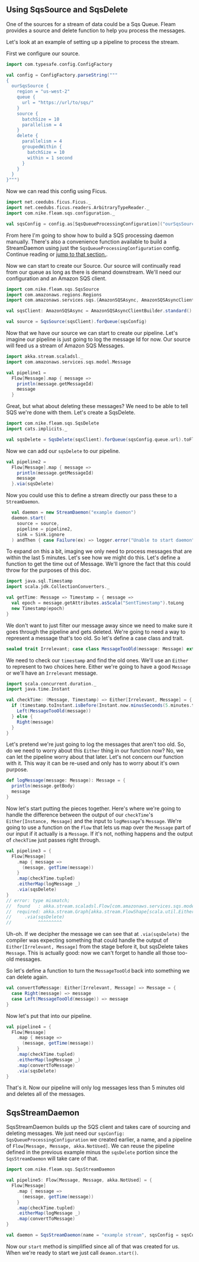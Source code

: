 ## Using SqsSource and SqsDelete

One of the sources for a stream of data could be a Sqs Queue. Fleam provides a source and delete function to help you
process the messages.

Let's look at an example of setting up a pipeline to process the stream.

First we configure our source.
```scala
import com.typesafe.config.ConfigFactory

val config = ConfigFactory.parseString("""
{
  ourSqsSource {
    region = "us-west-2"
    queue {
      url = "https://url/to/sqs/"
    }
    source {
      batchSize = 10
      parallelism = 4
    }
    delete {
      parallelism = 4
      groupedWithin {
        batchSize = 10
        within = 1 second
      }
    }
  }
}""")
```

Now we can read this config using Ficus.
```scala
import net.ceedubs.ficus.Ficus._
import net.ceedubs.ficus.readers.ArbitraryTypeReader._
import com.nike.fleam.sqs.configuration._

val sqsConfig = config.as[SqsQueueProcessingConfiguration]("ourSqsSource")
```

From here I'm going to show how to build a SQS processing daemon manually. There's also a convenience function available
to build a StreamDaemon using just the `SqsQueueProcessingConfiguration` config. Continue reading or [jump to that
section.](#SqsStreamDaemon).

Now we can start to create our Source. Our source will continually read from our queue as long as there is demand
downstream.
 We'll need our configuration and an Amazon SQS client.
```scala
import com.nike.fleam.sqs.SqsSource
import com.amazonaws.regions.Regions
import com.amazonaws.services.sqs.{AmazonSQSAsync, AmazonSQSAsyncClientBuilder}

val sqsClient: AmazonSQSAsync = AmazonSQSAsyncClientBuilder.standard().withRegion(Regions.fromName(sqsConfig.region)).build()

val source = SqsSource(sqsClient).forQueue(sqsConfig)
```

Now that we have our source we can start to create our pipeline. Let's imagine our pipeline is just going to log the
message Id for now. Our source will feed us a stream of Amazon SQS Messages.
```scala
import akka.stream.scaladsl._
import com.amazonaws.services.sqs.model.Message

val pipeline1 =
  Flow[Message].map { message =>
    println(message.getMessageId)
    message
  }
```

Great, but what about deleting these messages? We need to be able to tell SQS we're done with them. Let's create a
SqsDelete.
```scala
import com.nike.fleam.sqs.SqsDelete
import cats.implicits._

val sqsDelete = SqsDelete(sqsClient).forQueue(sqsConfig.queue.url).toFlow[Message](sqsConfig.delete)
```

Now we can add our `sqsDelete` to our pipeline.
```scala
val pipeline2 =
  Flow[Message].map { message =>
    println(message.getMessageId)
    message
  }.via(sqsDelete)
```

Now you could use this to define a stream directly our pass these to a `StreamDaemon`.

```scala
  val daemon = new StreamDaemon("example daemon")
  daemon.start(
    source = source,
    pipeline = pipeline2,
    sink = Sink.ignore
  ) andThen { case Failure(ex) => logger.error("Unable to start daemon", ex) }
```

To expand on this a bit, imaging we only need to process messages that are within the last 5 minutes. Let's see how we
might do this. Let's define a function to get the time out of Message. We'll ignore the fact that this could throw for
the purposes of this doc.
```scala
import java.sql.Timestamp
import scala.jdk.CollectionConverters._

val getTime: Message => Timestamp = { message =>
  val epoch = message.getAttributes.asScala("SentTimestamp").toLong
  new Timestamp(epoch)
}
```

We don't want to just filter our message away since we need to make sure it goes through the pipeline and gets deleted.
We're going to need a way to represent a message that's too old. So let's define a case class and trait.
```scala
sealed trait Irrelevant; case class MessageTooOld(message: Message) extends Irrelevant
```

We need to check our `timestamp` and find the old ones. We'll use an `Either` to represent to two choices here. Either
we're going to have a good `Message` or we'll have an `Irrelevant` message.
```scala
import scala.concurrent.duration._
import java.time.Instant

val checkTime: (Message, Timestamp) => Either[Irrelevant, Message] = { (message, timestamp) =>
  if (timestamp.toInstant.isBefore(Instant.now.minusSeconds(5.minutes.toSeconds))) {
    Left(MessageTooOld(message))
  } else {
    Right(message)
  }
}
```

Let's pretend we're just going to log the messages that aren't too old. So, do we need to worry about this `Either`
thing in our function now? No, we can let the pipeline worry about that later. Let's not concern our function with it.
This way it can be re-used and only has to worry about it's own purpose.
```scala
def logMessage(message: Message): Message = {
  println(message.getBody)
  message
}
```

Now let's start putting the pieces together. Here's where we're going to handle the difference between the output of our
`checkTime`'s `Either[Instance, Message]` and the input to `logMessage`'s `Message`. We're going to use a function on
the `Flow` that lets us map over the `Message` part of our input if it actually is a `Message`. If it's not, nothing
happens and the output of `checkTime` just passes right through.
```scala
val pipeline3 = {
  Flow[Message]
    .map { message =>
      (message, getTime(message))
    }
    .map(checkTime.tupled)
    .eitherMap(logMessage _)
    .via(sqsDelete)
}
// error: type mismatch;
//  found   : akka.stream.scaladsl.Flow[com.amazonaws.services.sqs.model.Message,com.nike.fleam.sqs.BatchResult[com.amazonaws.services.sqs.model.Message],akka.NotUsed]
//  required: akka.stream.Graph[akka.stream.FlowShape[scala.util.Either[repl.Session.App.Irrelevant,com.amazonaws.services.sqs.model.Message],?],?]
//     .via(sqsDelete)
//          ^^^^^^^^^
```

Uh-oh. If we decipher the message we can see that at `.via(sqsDelete)` the compiler was expecting something that could
handle the output of `Either[Irrelevant, Message]` from the stage before it, but sqsDelete takes `Message`. This is
actually good: now we can't forget to handle all those too-old messages.

So let's define a function to turn the `MessageTooOld` back into something we can delete again.

```scala
val convertToMessage: Either[Irrelevant, Message] => Message = {
  case Right(message) => message
  case Left(MessageTooOld(message)) => message
}
```

Now let's put that into our pipeline.
```scala
val pipeline4 = {
  Flow[Message]
    .map { message =>
      (message, getTime(message))
    }
    .map(checkTime.tupled)
    .eitherMap(logMessage _)
    .map(convertToMessage)
    .via(sqsDelete)
}
```

That's it. Now our pipeline will only log messages less than 5 minutes old and deletes all of the messages.

<a name="SqsStreamDaemon"></a>
## SqsStreamDaemon

SqsStreamDaemon builds up the SQS client and takes care of sourcing and deleting messages. We just need our `sqsConfig:
SqsQueueProcessingConfiguration` we created earlier, a name, and a pipeline of `Flow[Message, Message, akka.NotUsed]`.
We can reuse the pipeline defined in the previous example minus the `sqsDelete` portion since the `SqsStreamDaemon` will
take care of that.

```scala
import com.nike.fleam.sqs.SqsStreamDaemon

val pipeline5: Flow[Message, Message, akka.NotUsed] = {
  Flow[Message]
    .map { message =>
      (message, getTime(message))
    }
    .map(checkTime.tupled)
    .eitherMap(logMessage _)
    .map(convertToMessage)
}

val daemon = SqsStreamDaemon(name = "example stream", sqsConfig = sqsConfig, pipeline5)
```

Now our `start` method is simplified since all of that was created for us. When we're ready to start we just call
`deamon.start()`.
